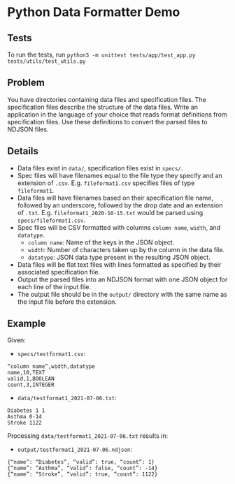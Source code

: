 # Python Data Formatter Demo

## Tests
To run the tests, run `python3 -m unittest tests/app/test_app.py tests/utils/test_utils.py`

## Problem

You have directories containing data files and specification files. The specification files describe the structure of the data files. Write an application in the language of your choice that reads format definitions from specification files. Use these definitions to convert the parsed files to NDJSON files.

## Details

- Data files exist in `data/`, specification files exist in `specs/`.
- Spec files will have filenames equal to the file type they specify and an extension of `.csv`. E.g. `fileformat1.csv` specifies files of type `fileformat1`.
- Data files will have filenames based on their specification file name, followed by an underscore, followed by the drop date and an extension of `.txt`. E.g. `fileformat1_2020-10-15.txt` would be parsed using `specs/fileformat1.csv`.
- Spec files will be CSV formatted with columns `column name`, `width`, and `datatype`.
  - `column name`: Name of the keys in the JSON object.
  - `width`: Number of characters taken up by the column in the data file.
  - `datatype`: JSON data type present in the resulting JSON object.
- Data files will be flat text files with lines formatted as specified by their associated specification file.
- Output the parsed files into an NDJSON format with one JSON object for each line of the input file.
- The output file should be in the `output/` directory with the same name as the input file before the extension.

## Example

Given:
- `specs/testformat1.csv`:
```
“column name”,width,datatype
name,10,TEXT
valid,1,BOOLEAN
count,3,INTEGER
```

- `data/testformat1_2021-07-06.txt`:
```
Diabetes 1 1
Asthma 0-14
Stroke 1122
```

Processing `data/testformat1_2021-07-06.txt` results in:
- `output/testformat1_2021-07-06.ndjson`:
```
{“name”: “Diabetes”, “valid”: true, “count”: 1}
{“name”: “Asthma”, “valid”: false, “count”: -14}
{“name”: “Stroke”, “valid”: true, “count”: 1122}
```
